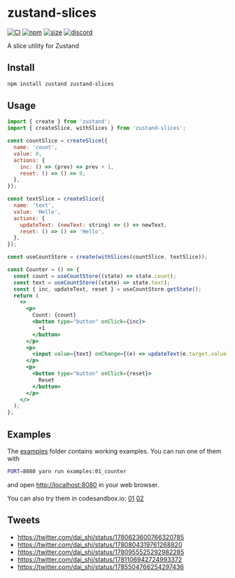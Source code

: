 # zustand-slices

[![CI](https://img.shields.io/github/actions/workflow/status/zustandjs/zustand-slices/ci.yml?branch=main)](https://github.com/zustandjs/zustand-slices/actions?query=workflow%3ACI)
[![npm](https://img.shields.io/npm/v/zustand-slices)](https://www.npmjs.com/package/zustand-slices)
[![size](https://img.shields.io/bundlephobia/minzip/zustand-slices)](https://bundlephobia.com/result?p=zustand-slices)
[![discord](https://img.shields.io/discord/627656437971288081)](https://discord.gg/MrQdmzd)

A slice utility for Zustand

## Install

```bash
npm install zustand zustand-slices
```

## Usage

```jsx
import { create } from 'zustand';
import { createSlice, withSlices } from 'zustand-slices';

const countSlice = createSlice({
  name: 'count',
  value: 0,
  actions: {
    inc: () => (prev) => prev + 1,
    reset: () => () => 0,
  },
});

const textSlice = createSlice({
  name: 'text',
  value: 'Hello',
  actions: {
    updateText: (newText: string) => () => newText,
    reset: () => () => 'Hello',
  },
});

const useCountStore = create(withSlices(countSlice, textSlice));

const Counter = () => {
  const count = useCountStore((state) => state.count);
  const text = useCountStore((state) => state.text);
  const { inc, updateText, reset } = useCountStore.getState();
  return (
    <>
      <p>
        Count: {count}
        <button type="button" onClick={inc}>
          +1
        </button>
      </p>
      <p>
        <input value={text} onChange={(e) => updateText(e.target.value)} />
      </p>
      <p>
        <button type="button" onClick={reset}>
          Reset
        </button>
      </p>
    </>
  );
};
```

## Examples

The [examples](examples) folder contains working examples.
You can run one of them with

```bash
PORT=8080 yarn run examples:01_counter
```

and open <http://localhost:8080> in your web browser.

You can also try them in codesandbox.io:
[01](https://codesandbox.io/s/github/zustandjs/zustand-slices/tree/main/examples/01_counter)
[02](https://codesandbox.io/s/github/zustandjs/zustand-slices/tree/main/examples/02_async)

## Tweets

- https://twitter.com/dai_shi/status/1780623600766320785
- https://twitter.com/dai_shi/status/1780804319761268820
- https://twitter.com/dai_shi/status/1780955525292982285
- https://twitter.com/dai_shi/status/1781106942724993372
- https://twitter.com/dai_shi/status/1785504766254297436

